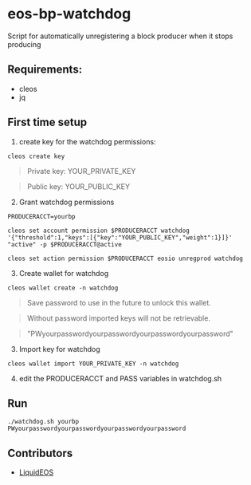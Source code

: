 # eos-bp-watchdog
Script for automatically unregistering a block producer when it stops producing


## Requirements:

- cleos
- jq

## First time setup
1. create key for the watchdog permissions:

```
cleos create key
```


> Private key: YOUR_PRIVATE_KEY

> Public key: YOUR_PUBLIC_KEY

2. Grant watchdog permissions
  
```
PRODUCERACCT=yourbp

cleos set account permission $PRODUCERACCT watchdog '{"threshold":1,"keys":[{"key":"YOUR_PUBLIC_KEY","weight":1}]}' "active" -p $PRODUCERACCT@active

cleos set action permission $PRODUCERACCT eosio unregprod watchdog

```

3. Create wallet for watchdog

```
cleos wallet create -n watchdog
```

> Save password to use in the future to unlock this wallet.

> Without password imported keys will not be retrievable.

> "PWyourpasswordyourpasswordyourpasswordyourpassword"

3. Import key for watchdog

```
cleos wallet import YOUR_PRIVATE_KEY -n watchdog
```
4. edit the PRODUCERACCT and PASS variables in watchdog.sh
## Run

```
./watchdog.sh yourbp PWyourpasswordyourpasswordyourpasswordyourpassword
```


## Contributors

- [LiquidEOS](https://liquideos.com/)

